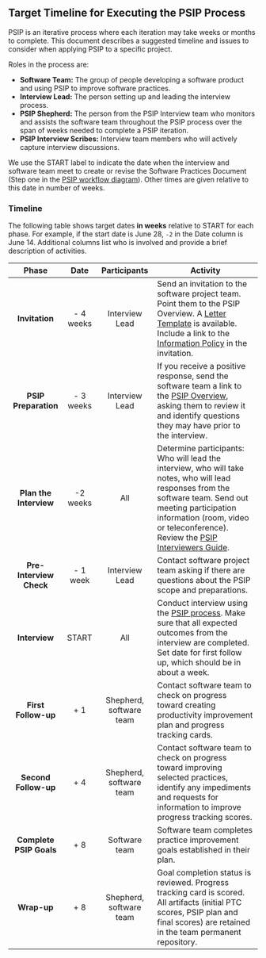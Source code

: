 ## Target Timeline for Executing the PSIP Process

PSIP is an iterative process where each iteration may take weeks or months to complete.  This document describes a suggested timeline and issues to consider when applying PSIP to a specific project.

Roles in the process are:
- **Software Team:** The group of people developing a software product and using PSIP to improve software practices.
- **Interview Lead:** The person setting up and leading the interview process.
- **PSIP Shepherd:** The person from the PSIP Interview team who monitors and assists the software team throughout the PSIP process over the span of weeks needed to complete a PSIP iteration.
- **PSIP Interview Scribes:** Interview team members who will actively capture interview discussions.

We use the START label to indicate the date when the interview and software team meet to create or revise the Software Practices Document (Step one in the [PSIP workflow diagram](SwPspWorkflow.jpg)).  Other times are given relative to this date in number of weeks.

### Timeline

The following table shows target dates **in weeks** relative to START for each phase.  For example, if the start date is June 28, `-2` in the Date column is June 14. Additional columns list who is involved and provide a brief description of activities.

| Phase                   | Date       | Participants    | Activity |
|:-------------:          |:-----:     |:---------------:|----------|
| **Invitation**          | - 4 weeks  | Interview Lead  | Send an invitation to the software project team. Point them to the PSIP Overview. A [Letter Template](../interviews/IntroductoryLetterTemplate.md) is available.  Include a link to the [Information Policy](../PSIPInformationPolicy.md) in the invitation.
| **PSIP Preparation**    | - 3 weeks  | Interview Lead  | If you receive a positive response, send the software team a link to the [PSIP Overview](PSIP-Overview.md), asking them to review it and identify questions they may have prior to the interview.
| **Plan the Interview**      | -2 weeks   | All             | Determine participants: Who will lead the interview, who will take notes, who will lead responses from the software team.  Send out meeting participation information (room, video or teleconference). Review the [PSIP Interviewers Guide](../interviews/SoftwareTeamInterviewerGuide.md).
| **Pre-Interview Check** | - 1 week   | Interview Lead  | Contact software project team asking if there are questions about the PSIP scope and preparations.
| **Interview**           | START      | All             | Conduct interview using the [PSIP process](../README.md).  Make sure that all expected outcomes from the interview are completed. Set date for first follow up, which should be in about a week.
| **First Follow-up**     | + 1        | Shepherd, software team | Contact software team to check on progress toward creating productivity improvement plan and progress tracking cards.
| **Second Follow-up**    | + 4        | Shepherd, software team | Contact software team to check on progress toward improving selected practices, identify any impediments and requests for information to improve progress tracking scores.
| **Complete PSIP Goals**  | + 8        | Software team           | Software team completes practice improvement goals established in their plan.
| **Wrap-up**             | + 8        | Shepherd, software team | Goal completion status is reviewed. Progress tracking card is scored. All artifacts (initial PTC scores, PSIP plan and final scores) are retained in the team permanent repository.

